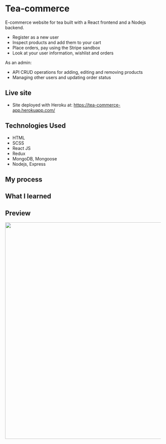 # Tea-commerce
E-commerce website for tea built with a React frontend and a Nodejs backend.

- Register as a new user
- Inspect products and add them to your cart
- Place orders, pay using the Stripe sandbox
- Look at your user information, wishlist and orders

As an admin: 
   - API CRUD operations for adding, editing and removing products
   - Managing other users and updating order status

## Live site
- Site deployed with Heroku at: https://tea-commerce-app.herokuapp.com/

## Technologies Used
- HTML
- SCSS
- React JS
- Redux
- MongoDB, Mongoose
- Nodejs, Express

## My process


## What I learned


## Preview
<img src='https://user-images.githubusercontent.com/36387179/146479091-2836740b-ccbd-40f8-90a6-708c14ad676c.PNG' width="700">


